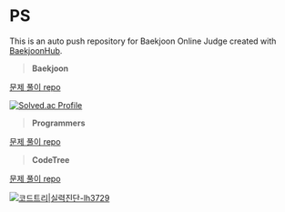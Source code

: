 # PS
This is an auto push repository for Baekjoon Online Judge created with [BaekjoonHub](https://github.com/BaekjoonHub/BaekjoonHub).  

> **Baekjoon**

[문제 풀이 repo](https://github.com/abyss-s/PS/tree/main/%EB%B0%B1%EC%A4%80)  

[![Solved.ac Profile](http://mazassumnida.wtf/api/generate_badge?boj=abyss)](https://solved.ac/abyss)

> **Programmers**

[문제 풀이 repo](https://github.com/abyss-s/PS/tree/main/%ED%94%84%EB%A1%9C%EA%B7%B8%EB%9E%98%EB%A8%B8%EC%8A%A4)

> **CodeTree**

[문제 풀이 repo](https://github.com/abyss-s/codetree-TILs)  

[![코드트리|실력진단-lh3729](https://banner.codetree.ai/v1/banner/lh3729)](https://www.codetree.ai/profiles/lh3729)
